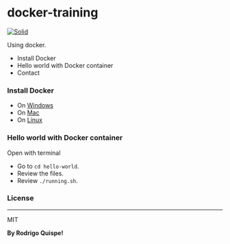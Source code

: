 # docker-training

[![Solid](http://static.wixstatic.com/media/fbe5de_b19f78a706c54010a6c52118bf6065a0~mv2.png)](https://github.com/RodrigoQuispe/docker-training)

Using docker.

  - Install Docker
  - Hello world with Docker container
  - Contact

### Install Docker

- On [Windows](https://docs.docker.com/engine/installation/windows/)
- On [Mac](https://docs.docker.com/engine/installation/mac/) 
- On [Linux](https://docs.docker.com/engine/installation/)

### Hello world with Docker container

Open with terminal

- Go to `cd hello-world`.
- Review the files.
- Review  `./running.sh`.



### License
----

MIT


**By Rodrigo Quispe!**
